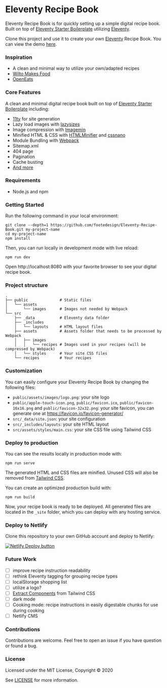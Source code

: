 # Eleventy Recipe Book

Eleventy Recipe Book is for quickly setting up a simple digital recipe book. Built on top of [Eleventy Starter Boilerplate](https://github.com/ixartz/Eleventy-Starter-Boilerplate) utilizing [Eleventy](https://www.11ty.dev).

Clone this project and use it to create your own [Eleventy](https://www.11ty.dev) Recipe Book. You can view the demo [here](https://footedesign.github.io/Eleventy-Recipe-Book).

### Inspiration

- A clean and minimal way to utilize your own/adapted recipes
- [Wilto Makes Food](https://wiltomakesfood.com/)
- [OpenEats](https://github.com/open-eats/OpenEats)

### Core Features

A clean and minimal digital recipe book built on top of [Eleventy Starter Boilerplate](https://github.com/ixartz/Eleventy-Starter-Boilerplate) including:
- [11ty](https://www.11ty.dev) for site generation
- Lazy load images with [lazysizes](https://github.com/aFarkas/lazysizes)
- Image compression with [Imagemin](https://github.com/imagemin/imagemin)
- Minified HTML & CSS with [HTMLMinifier](https://www.npmjs.com/package/html-minifier) and [cssnano](https://cssnano.co)
- Module Bundling with [Webpack](https://webpack.js.org)
- Sitemap.xml
- 404 page
- Pagination
- Cache busting
- [And more](https://github.com/ixartz/Eleventy-Starter-Boilerplate)

### Requirements

- Node.js and npm

### Getting Started

Run the following command in your local environment:

```
git clone --depth=1 https://github.com/footedesign/Eleventy-Recipe-Book.git my-project-name
cd my-project-name
npm install
```

Then, you can run locally in development mode with live reload:

```
npm run dev
```

Open http://localhost:8080 with your favorite browser to see your digital recipe book.

### Project structure

```
.
├── public              # Static files
│   └── assets
│       └── images      # Images not needed by Webpack
└── src
    ├── _data           # Eleventy data folder
    ├── _includes
    │   └── layouts     # HTML layout files
    ├── assets          # Assets folder that needs to be processed by Webpack
    │   ├── images
    │   │   └── recipes # Images used in your recipes (will be compressed by Webpack)
    │   └── styles      # Your site CSS files
    └── recipes         # Your recipes
```

### Customization

You can easily configure your Eleventy Recipe Book by changing the following files:

- `public/assets/images/logo.png`: your site logo
- `public/apple-touch-icon.png`, `public/favicon.ico`, `public/favicon-16x16.png` and `public/favicon-32x32.png`: your site favicon, you can generate one at https://favicon.io/favicon-generator/
- `src/_data/site.json`: your site configuration
- `src/_includes/layouts`: your site HTML layout
- `src/assets/styles/main.css`: your site CSS file using Tailwind CSS

### Deploy to production

You can see the results locally in production mode with:

```
npm run serve
```

The generated HTML and CSS files are minified. Unused CSS will also be removed from [Tailwind CSS](https://tailwindcss.com).

You can create an optimized production build with:

```
npm run build
```

Now, your recipe book is ready to be deployed. All generated files are located in the `_site` folder, which you can deploy with any hosting service.

### Deploy to Netlify

Clone this repository to your own GitHub account and deploy to Netlify:

[![Netlify Deploy button](https://www.netlify.com/img/deploy/button.svg)](https://app.netlify.com/start/deploy?repository=https://github.com/footedesign/Eleventy-Recipe-Book)

### Future Work

* [ ] improve recipe instruction readability
* [ ] rethink Eleventy tagging for grouping recipe types
* [ ] localStorage shopping list
* [ ] utilize a logo?
* [ ] [Extract Components](https://tailwindcss.com/docs/extracting-components) from Tailwind CSS
* [ ] dark mode
* [ ] Cooking mode: recipe instructions in easily digestable chunks for use during cooking
* [ ] Netlify CMS

### Contributions

Contributions are welcome. Feel free to open an issue if you have question or found a bug.

### License

Licensed under the MIT License, Copyright © 2020

See [LICENSE](LICENSE) for more information.